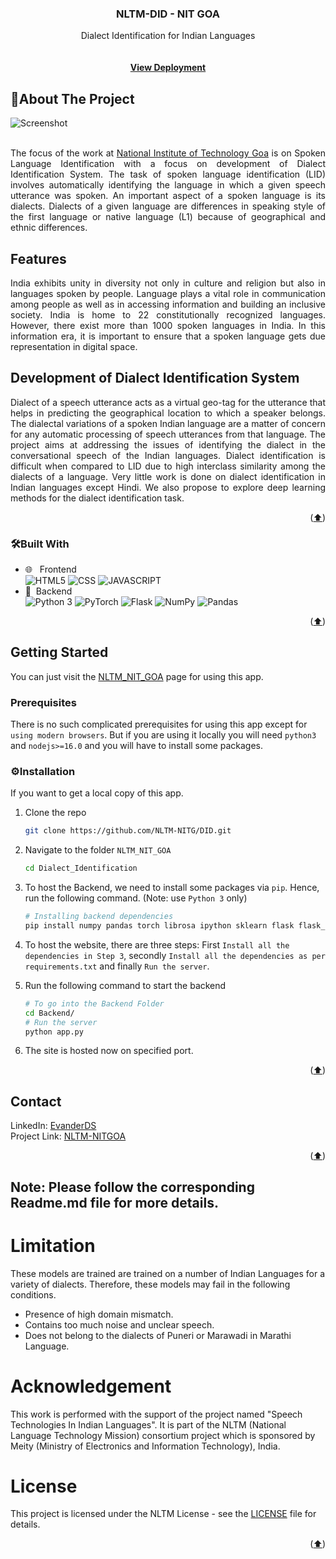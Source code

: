 <div id="top"></div>
<div align="center">
<h3 align="center"> NLTM-DID - NIT GOA</h3>
  <p align="center">
    Dialect Identification for Indian Languages<br />
    <br /><br />
    <strong>
    <a href="#">View Deployment</a>
    </strong>
  </p>
</div>

<!-- ABOUT THE PROJECT -->

## 📝About The Project

![Screenshot]()
<br /> <br />
<p style="text-align: justify;">
The focus of the work at <a href="https://www.nitgoa.ac.in/">National Institute of Technology Goa</a> is on Spoken Language Identification with a focus on development of Dialect Identification System. The task of spoken language identification (LID) involves automatically identifying the language in which a given speech utterance was spoken. An important aspect of a spoken language is its dialects. Dialects of a given language are differences in speaking style of the first language or native language (L1) because of geographical and ethnic differences.
</p>

<h2>Features</h2>

<p style="text-align: justify;">
India exhibits unity in diversity not only in culture and religion but also in languages spoken by people. Language plays a vital role in communication among people as well as in accessing information and building an inclusive society. India is home to 22 constitutionally recognized languages. However, there exist more than 1000 spoken languages in India. In this information era, it is important to ensure that a spoken language gets due representation in digital space.
</p>

<h2>Development of Dialect Identification System</h2>

<p style="text-align: justify;">
Dialect of a speech utterance acts as a virtual geo-tag for the utterance that helps in predicting the geographical location to which a speaker belongs. The dialectal variations of a spoken Indian language are a matter of concern for any automatic processing of speech utterances from that language. The project aims at addressing the issues of identifying the dialect in the conversational speech of the Indian languages. Dialect identification is difficult when compared to LID due to high interclass similarity among the dialects of a language. Very little work is done on dialect identification in Indian languages except Hindi. We also propose to explore deep learning methods for the dialect identification task.
</p>

<p align="right">(<a href="#top">⬆️</a>)</p>

### 🛠Built With

-   🌐 &nbsp; Frontend </br>
    ![HTML5](https://img.shields.io/badge/-HTML5-333333?style=flat&logo=HTML5)
    ![CSS](https://img.shields.io/badge/-CSS-333333?style=flat&logo=CSS3&logoColor=1572B6)
    ![JAVASCRIPT](https://img.shields.io/badge/-JS-333333?style=flat&logo=javascript)
-   🧾&nbsp; Backend </br>
    ![Python 3](https://img.shields.io/badge/-Python-333333?style=flat&logo=Python)
    ![PyTorch](https://img.shields.io/badge/-PyTorch-333333?style=flat&logo=pytorch)
    ![Flask](https://img.shields.io/badge/-Flask-333333?style=flat&logo=flask)
    ![NumPy](https://img.shields.io/badge/-NumPy-333333?style=flat&logo=numpy)
    ![Pandas](https://img.shields.io/badge/-Pandas-333333?style=flat&logo=pandas)


<p align="right">(<a href="#top">⬆️</a>)</p>

<!-- GETTING STARTED -->

## Getting Started

You can just visit the [NLTM_NIT_GOA](#) page for using this app.

### Prerequisites

There is no such complicated prerequisites for using this app except for `using modern browsers`. But if you are using it locally you will need `python3` and `nodejs>=16.0` and you will have to install some packages.

### ⚙Installation

If you want to get a local copy of this app.

1. Clone the repo
    ```sh
    git clone https://github.com/NLTM-NITG/DID.git
    ```
2. Navigate to the folder `NLTM_NIT_GOA`
    ```sh
    cd Dialect_Identification
    ```
3. To host the Backend, we need to install some packages via `pip`. Hence, run the following command. (Note: use `Python 3` only)

    ```sh
    # Installing backend dependencies
    pip install numpy pandas torch librosa ipython sklearn flask flask_cors
    ```
5. To host the website, there are three steps: First `Install all the dependencies in Step 3`, secondly `Install all the dependencies as per requirements.txt` and finally `Run the server`.<br/>
  
6. Run the following command to start the backend
    ```sh
    # To go into the Backend Folder
    cd Backend/
    # Run the server
    python app.py
    ```

7. The site is hosted now on specified port.
    
<p align="right">(<a href="#top">⬆️</a>)</p>

<!-- CONTACT -->

## Contact

LinkedIn: [EvanderDS](https://www.linkedin.com/in/evanderds/)
<br>
Project Link: [NLTM-NITGOA](#)

<p align="right">(<a href="#top">⬆️</a>)</p>

## Note: Please follow the corresponding Readme.md file for more details.

# Limitation
These models are trained are trained on a number of Indian Languages for a variety of dialects. Therefore, these models may fail in the following conditions.

- Presence of high domain mismatch.
- Contains too much noise and unclear speech.
- Does not belong to the dialects of Puneri or Marawadi in Marathi Language.

# Acknowledgement

This work is performed with the support of the project named "Speech Technologies In Indian Languages". It is part of the NLTM (National Language Technology Mission) consortium project which is sponsored by Meity (Ministry of Electronics and Information Technology), India.


# License

This project is licensed under the NLTM License - see the [LICENSE](LICENSE) file for details.
<p align="right">(<a href="#top">⬆️</a>)</p>
